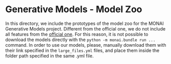 # Generative Models - Model Zoo

In this directory, we include the prototypes of the model zoo for the MONAI Generative Models project.
Different from the official one, we do not include all features from the [official one](https://github.com/Project-MONAI/model-zoo).
For this reason, it is not possible to download the models directly with the `python -m monai.bundle run ...` command.
In order to use our models, please, manually download them with their link specified in the `large_files.yml` files,
and place them inside the folder path specified in the same .yml file.
